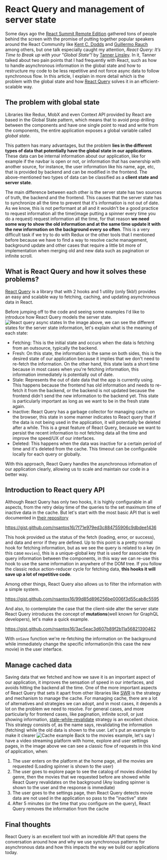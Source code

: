 # React Query and management of server state

Some days ago the [React Summit Remote Edition](https://remote.reactsummit.com/) gathered tons of people behind the screen with the promise of putting together popular speakers around the React Community like [Kent C. Dodds](https://kentcdodds.com/) and [Guillermo Rauch](https://rauchg.com/) among others, but one talk especially caught my attention, *React Query: It’s Time to Break up with your "Global State”!* by [Tanner Linsley](https://twitter.com/tannerlinsley). In it, Tanner talked about two pain points that I had frequently with React, such as how to handle asynchronous information in the global state and how to restructure my code to be less repetitive and not force async data to follow synchronous flow.
In this article, I explain in more detail which is the problem with the global state and how [React Query](https://github.com/tannerlinsley/react-query) solves it in an efficient-scalable way. 

## The problem with global state
Libraries like Redux, MobX and even Context API provided by React are based in the Global State pattern, which means that to avoid prop drilling between the components and have one single point to read and write from the components, the entire application exposes a global variable called _global state_.

This pattern has many advantages, but the problem **lies in the different types of data that potentially have the global state in our applications**. These data can be internal information about our application, like for example if the navbar is open or not, or information that has ownership with another source, for instance, the user information like his name, age, etc, that is provided by backend and can be modified in the frontend. The above-mentioned two types of data can be classified as a **client state and server state**.

The main difference between each other is the server state has two sources of truth, the backend and the frontend. This causes that the server state has to synchronize all the time to prevent that it's information is not out of date. As we know, this is not performant at all and it wouldn't be a good practice to request information all the time(image putting a spinner every time you do a request) request information all the time, for that reason **we need some way to show the old information and at the same time update it with the new information on the background every so often**. This is a very difficult task if we try to do with Redux or the other tools that I mentioned before because we have to find a way to resolve cache management, background update and other cases that require a little bit more of implementation when merging old and new data such as pagination or infinite scroll.

## What is React Query and how it solves these problems?
[React Query](https://github.com/tannerlinsley/react-query) is a library that with 2 hooks and 1 utility (only 5kb!) provides an easy and scalable way to fetching, caching, and updating asynchronous data in React.

Before jumping off to the code and seeing some examples I'd like to introduce how React Query models the server state.
![React query async states](https://i.ibb.co/4M4bkQ8/Screen-Shot-2020-05-14-at-14-23-23.png)
In the image above, we can see the different states for the server state information, let's explain what is the meaning of each state:
- Fetching: This is the initial state and occurs when the data is fetching from an outsource, typically the backend.
- Fresh: On this state, the information is the same on both sides, this is the desired state of our application because it implies that we don't need to re-fetch the information. On the other hand, this state lasts a short time because in most cases when you're fetching information, this information immediately is potentially out of date.
- Stale: Represents the out of date data that the app is currently using. This happens because the frontend has old information and needs to re-fetch it from the backend, or the backend is not updated because the frontend didn't send the new information to the backend yet. This state is particularly important as long as we want to be in the fresh state again.
- Inactive: React Query has a garbage collector for managing cache on the browser, this state in some manner indicates to React query that if the data is not being used in the application, it will potentially be deleted after a while. This is a great feature of React Query, because we want to persist the recent information to not fetching data all the time and improve the speed/UX of our interfaces.
- Deleted: This happens when the data was inactive for a certain period of time and it's deleted from the cache. This timeout can be configurable locally for each query or globally.

With this approach, React Query handles the asynchronous information of our application clearly, allowing us to scale and maintain our code in a better way.

## Introduction to React query API
Although React Query has only two hooks, it is highly configurable in all aspects, from the retry delay time of the queries to the set maximum time of inactive data in the cache.
But let's start with the most basic API that is well documented in [their repository](https://github.com/tannerlinsley/react-query)

https://gist.github.com/nsantos16/7f71e979ed3c884755906c9dbdee1436

This hook provided us the status of the fetch (loading, error, or success), and data and error if they are defined. Up to this point is a pretty normal hook for fetching information, but as we see the query is related to a key (in this case `movies`), this is a unique-global key that is used for associate the query information between the components, in this way we can re-use this hook to use the same information in anywhere of the DOM tree. If you follow the classic redux action-reducer cycle for fetching data, **this hooks it will save up a lot of repetitive code**.

Among other things, React Query also allows us to filter the information with a simple system.

https://gist.github.com/nsantos16/99d85d896256be0006f3d55cab8c5595

And also, to contemplate the case that the client-side alter the server state React Query introduces the concept of **mutations**(well known for GraphQL developers), let's make a quick example.

https://gist.github.com/nsantos16/3ac5eac3d607b89f2b11a56821390462

With `onSave` function we're re-fetching the information on the background while immediately change the specific information(in this case the new movie) in the user interface.

## Manage cached data
Saving data that we fetched and how we save it is an important aspect of our application, it improves the sensation of speed in our interfaces, and avoids hitting the backend all the time.
One of the more important aspects of React Query that sets it apart from other libraries like [SWR](https://github.com/zeit/swr) is the strategy and mechanism to manage the cache.
For managing cache, there are a lot of alternatives and strategies we can adopt, and in most cases, it depends a lot on the problem we need to resolve. For general cases, and more particularly for frontend cases, like pagination, infinite scroll, or just showing information, [stale-while-revalidate](https://web.dev/stale-while-revalidate/) strategy is an excellent choice.
This strategy consists of, as the name says, revalidating the information (fetching) while the old data is shown to the user. Let's put an example to make it clearer
![Cache example](https://i.ibb.co/X3cPjBp/Screen-Shot-2020-05-14-at-17-20-38.png)
Back to the movies example, let's say I have a video streaming platform with home, explore and user settings pages, in the image above we can see a classic flow of requests in this kind of application, when:

 1. The user enters on the platform at the home page, all the movies are requested (Loading spinner is shown to the user)
 2. The user goes to explore page to see the catalog of movies divided by genre, then the movies that we requested before are showed while React Query revalidates on the background (Any loading spinner is shown to the user and the response is immediate)
 3. The user goes to the settings page, then React Query detects movie data are not used in the application so pass to the "inactive" state
 4. After 5 minutes (or the time that you configure on the query), React Query removes the information from the cache

## Final thoughts
React Query is an excellent tool with an incredible API that opens the conversation around how and why we use synchronous patterns for asynchronous data and how this impacts the way we build our applications today.